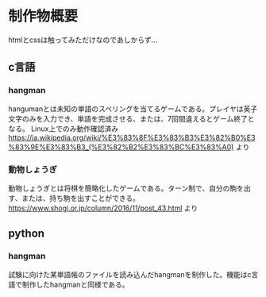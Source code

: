 # 制作物概要
htmlとcssは触ってみただけなのであしからず…
## c言語
### hangman
hangumanとは未知の単語のスペリングを当てるゲームである。プレイヤは英子文字のみを入力でき、単語を完成させる、または、7回間違えるとゲーム終了となる。
Linux上でのみ動作確認済み
https://ja.wikipedia.org/wiki/%E3%83%8F%E3%83%B3%E3%82%B0%E3%83%9E%E3%83%B3_(%E3%82%B2%E3%83%BC%E3%83%A0) より
### 動物しょうぎ
動物しょうぎとは将棋を簡略化したゲームである。ターン制で、自分の駒を出す、または、持ち駒を出すことができる。
https://www.shogi.or.jp/column/2016/11/post_43.html より
## python
### hangman
試験に向けた某単語帳のファイルを読み込んだhangmanを制作した。機能はc言語で制作したhangmanと同様である。
